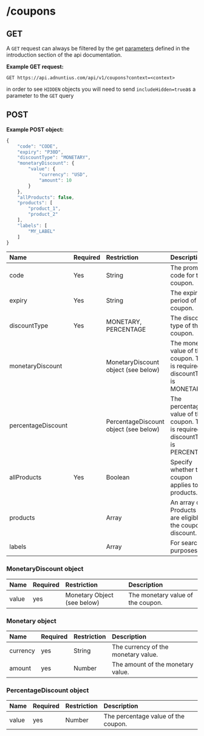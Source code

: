 # /coupons

## GET

A `GET` request can always be filtered by the get [parameters](http://docs.adnuntius.com/api/api-requests) defined in the introduction section of the api
documentation.

**Example GET request:**

```http
GET https://api.adnuntius.com/api/v1/coupons?context=<context>
```

in order to see `HIDDEN` objects you will need to send `includeHidden=true`as a parameter to the `GET` query

## POST

**Example POST object:**

```javascript
{
    "code": "CODE",
    "expiry": "P30D",
    "discountType": "MONETARY",
    "monetaryDiscount": {
        "value": {
            "currency": "USD",
            "amount": 10
        }
    },
    "allProducts": false,
    "products": [ 
        "product_1",
        "product_2"
    ],
    "labels": [
        "MY_LABEL"
    ]
}
```

| Name | Required | Restriction | Description |
| :--- | :--- | :--- | :--- |
| code | Yes | String | The promo code for the coupon. |
| expiry | Yes | String | The expiry period of the coupon. |
| discountType | Yes | MONETARY, PERCENTAGE | The discount type of the coupon. |
| monetaryDiscount |  | MonetaryDiscount object (see below) | The monetary value of the coupon. This is required if discountType is MONETARY. |
| percentageDiscount |  | PercentageDiscount object (see below) | The percentage value of the coupon. This is required if discountType is PERCENTAGE. |
| allProducts | Yes | Boolean | Specify whether the coupon applies to all products. |
| products |  | Array | An array of Products that are eligible for the coupon discount. |
| labels |  | Array | For searching purposes. |

### MonetaryDiscount object

| Name | Required | Restriction | Description |
| :--- | :--- | :--- | :--- |
| value | yes | Monetary Object (see below) | The monetary value of the coupon. |

### Monetary object

| Name | Required | Restriction | Description |
| :--- | :--- | :--- | :--- |
| currency | yes | String | The currency of the monetary value. |
| amount | yes | Number | The amount of the monetary value. |

### PercentageDiscount object

| Name | Required | Restriction | Description |
| :--- | :--- | :--- | :--- |
| value | yes | Number | The percentage value of the coupon. |
